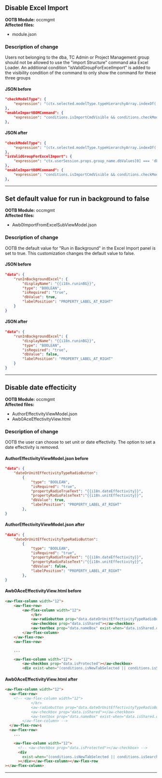 ## Disable Excel Import

**OOTB Module:** occmgmt  
**Affected files:**

- module.json

### Description of change

Users not belonging to the dba, TC Admin or Project Management group should not be allowed to
use the "import Structure" command aka Excel Loader. An additional condition "isValidGroupForExcelImport" is added to the visibility condition of the command to only show the command for these three groups

#### JSON before

```json
"checkModelType": {
    "expression": "(ctx.selected.modelType.typeHierarchyArray.indexOf( 'Folder' ) > -1 || ctx.selected.modelType.typeHierarchyArray.indexOf( 'Awb0Element' ) > -1)"
},
"enableImportBOMCommand": {
    "expression": "conditions.isImportCmdVisible && conditions.checkModelType"
},
```

#### JSON after

```json
"checkModelType": {
    "expression": "(ctx.selected.modelType.typeHierarchyArray.indexOf( 'Folder' ) > -1 || ctx.selected.modelType.typeHierarchyArray.indexOf( 'Awb0Element' ) > -1)"
},
"isValidGroupForExcelImport": {
    "expression": "ctx.userSession.props.group_name.dbValues[0] === 'dba' || ctx.userSession.props.group_name.dbValues[0] === 'Project Management' || ctx.userSession.props.group_name.dbValues[0] === 'TC Admin'"
},
"enableImportBOMCommand": {
    "expression": "conditions.isImportCmdVisible && conditions.checkModelType && conditions.isValidGroupForExcelImport"
},

```

---

## Set default value for run in background to false

**OOTB Module:** occmgmt  
**Affected files:**

- Awb0ImportFromExcelSubViewModel.json

### Description of change

OOTB the default value for "Run in Background" in the Excel Import panel is set to true.
This customization changes the default value to false.

#### JSON before

```json
"data": {
    "runInBackgroundExcel": {
        "displayName": "{{i18n.runinBG}}",
        "type": "BOOLEAN",
        "isRequired": "true",
        "dbValue": true,
        "labelPosition": "PROPERTY_LABEL_AT_RIGHT"
    }
}

```

#### JSON after

```json
"data": {
    "runInBackgroundExcel": {
        "displayName": "{{i18n.runinBG}}",
        "type": "BOOLEAN",
        "isRequired": "true",
        "dbValue": false,
        "labelPosition": "PROPERTY_LABEL_AT_RIGHT"
    }
}

```

---

## Disable date effecticity

**OOTB Module:** occmgmt  
**Affected files:**

- AuthorEffectivityViewModel.json
- Awb0AceEffectivityView.html

### Description of change

OOTB the user can choose to set unit or date effectivity.
The option to set a date effectivity is removed.

#### AuthorEffectivityViewModel.json before

```json
"data": {
    "dateOrUnitEffectivityTypeRadioButton":
        {
            "type": "BOOLEAN",
            "isRequired": "true",
            "propertyRadioTrueText": "{{i18n.dateEffectivity}}",
            "propertyRadioFalseText":"{{i18n.unitEffectivity}}",
            "dbValue": true,
            "labelPosition": "PROPERTY_LABEL_AT_RIGHT"
        },
}

```

#### AuthorEffectivityViewModel.json after

```json
"data": {
    "dateOrUnitEffectivityTypeRadioButton":
        {
            "type": "BOOLEAN",
            "isRequired": "true",
            "propertyRadioTrueText": "{{i18n.dateEffectivity}}",
            "propertyRadioFalseText":"{{i18n.unitEffectivity}}",
            "dbValue": false,
            "labelPosition": "PROPERTY_LABEL_AT_RIGHT"
        },
}

```

#### Awb0AceEffectivityView.html before

```html
<aw-flex-column width="12">
    <aw-flex-row>
        <aw-flex-column width="12">
            </br>
            <aw-radiobutton prop="data.dateOrUnitEffectivityTypeRadioButton"></aw-radiobutton>
            <aw-checkbox prop="data.isShared"></aw-checkbox>
            <aw-textbox prop="data.nameBox" exist-when="data.isShared.dbValue"></aw-textbox>
        </aw-flex-column>
    </aw-flex-row>
    <aw-flex-row>

    ...

    <aw-flex-column width="12">
        <aw-checkbox prop="data.isProtected"></aw-checkbox>
        <div exist-when="(conditions.isNewTabSelected || conditions.isSearchTabSelected) && conditions.isValidEffectivityPanel">

```

#### Awb0AceEffectivityView.html after

```html
<aw-flex-column width="12">
  <aw-flex-row>
    <!-- <aw-flex-column width="12">
            </br>
            <aw-radiobutton prop="data.dateOrUnitEffectivityTypeRadioButton"></aw-radiobutton>
            <aw-checkbox prop="data.isShared"></aw-checkbox>
            <aw-textbox prop="data.nameBox" exist-when="data.isShared.dbValue"></aw-textbox>
        </aw-flex-column> -->
  </aw-flex-row>s
  <aw-flex-row>
    ...

    <aw-flex-column width="12">
      <!-- <aw-checkbox prop="data.isProtected"></aw-checkbox> -->
      <div
        exist-when="(conditions.isNewTabSelected || conditions.isSearchTabSelected) && conditions.isValidEffectivityPanel"
      ></div></aw-flex-column></aw-flex-row
></aw-flex-column>
```

---
